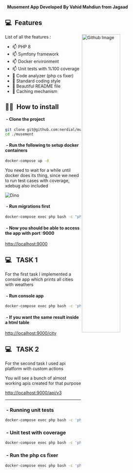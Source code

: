 #### &nbsp; Musement App Developed By Vahid Mahdiun from Jagaad


 
## 💻 &nbsp;Features


List of all the features : 
<img width="50%" align="right" alt="Github Image" src="https://raw.githubusercontent.com/onimur/.github/master/.resources/git-header.svg" />

- 📫 PHP 8 
- 📫 Symfony framework
- 📫 Docker environment
- 📫 Unit tests with %100 coverage
- 💬 Code analyzer (php cs fixer)
- 💬 Standard coding style
- 💬 Beautiful README file
- 💬 Caching mechanism



 
## 👨‍💻 &nbsp;How to install 



#### &nbsp;-  Clone the project


```bash
git clone git@github.com:nerdial/musement.git
cd ./musement
```

#### &nbsp;- Run the following to setup docker containers

```bash
docker-compose up -d
```

You need to wait for a while until docker does its thing, since we need to run test cases with coverage, xdebug also included

![Dino](https://github.com/sourabmaity/sourabmaity/blob/main/dino.gif)

#### &nbsp;- Run migrations first

```bash
docker-compose exec php bash -c "php bin/console doctrine:migration:migrate --no-interaction"
```

#### &nbsp;- Now you should be able to access the app with port :9000

[http://localhost:9000](http://localhost:9000)


 ## 💻 &nbsp; TASK 1
 
For the first task I implemented a console app which prints all cities with weathers 


#### &nbsp;- Run console app 

```bash
docker-compose exec php bash -c 'php bin/console app:crawl'
```

#### &nbsp;- If you want the same result inside a html table 

[http://localhost:9000/city](http://localhost:9000/city)


 ## 💻 &nbsp; TASK 2

For the second task I used api platform with custom actions 



You will see a bunch of almost working apis created for that purpose

[http://localhost:9000/api/v3](http://localhost:9000/api/v3)



<hr>

### &nbsp;- Running unit tests 

```bash
docker-compose exec php bash -c 'php ./vendor/bin/phpunit'
```

### &nbsp;- Unit test with coverage

```bash
docker-compose exec php bash -c 'php ./vendor/bin/phpunit --coverage-text'
```

### &nbsp;- Run the php cs fixer 

```bash
docker-compose exec php bash -c 'php ./vendor/bin/php-cs-fixer fix'
```

